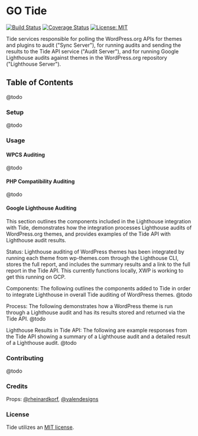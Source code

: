 # GO Tide

[![Build Status](https://travis-ci.org/xwp/go-tide.svg?branch=develop)](https://travis-ci.org/xwp/go-tide) [![Coverage Status](https://coveralls.io/repos/github/xwp/go-tide/badge.svg?branch=develop)](https://coveralls.io/github/xwp/go-tide?branch=develop) [![License: MIT](https://img.shields.io/badge/License-MIT-blue.svg)](https://opensource.org/licenses/MIT)

Tide services responsible for polling the WordPress.org APIs for themes and plugins to audit ("Sync Server"), for running audits and sending the results to the Tide API service ("Audit Server"), and for running Google Lighthouse audits against themes in the WordPress.org repository ("Lighthouse Server").

## Table of Contents
@todo

### Setup
@todo

### Usage

#### WPCS Auditing
@todo

#### PHP Compatibility Auditing
@todo

#### Google Lighthouse Auditing
This section outlines the components included in the Lighthouse integration with Tide, demonstrates how the integration processes Lighthouse audits of WordPress.org themes, and provides examples of the Tide API with Lighthouse audit results.

Status:
Lighthouse auditing of WordPress themes has been integrated by running each theme from wp-themes.com through the Lighthouse CLI, stores the full report, and includes the summary results and a link to the full report in the Tide API. This currently functions locally, XWP is working to get this running on GCP.

Components:
The following outlines the components added to Tide in order to integrate Lighthouse in overall Tide auditing of WordPress themes.
@todo

Process:
The following demonstrates how a WordPress theme is run through a Lighthouse audit and has its results stored and returned via the Tide API.
@todo

Lighthouse Results in Tide API:
The following are example responses from the Tide API showing a summary of a Lighthouse audit and a detailed result of a Lighthouse audit.
@todo

### Contributing
@todo

### Credits
Props: [@rheinardkorf](https://github.com/rheinardkorf), [@valendesigns](https://github.com/valendesigns)

### License
Tide utilizes an [MIT license](https://github.com/xwp/go-tide/blob/master/LICENSE).
